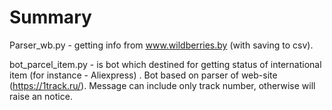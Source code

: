 # Summary
Parser_wb.py - getting info from www.wildberries.by (with saving to csv).

bot_parcel_item.py - is bot which destined for getting status of international item (for instance - Aliexpress) . Bot based on parser of web-site (https://1track.ru/). Message can include only track number, otherwise will raise an notice.
